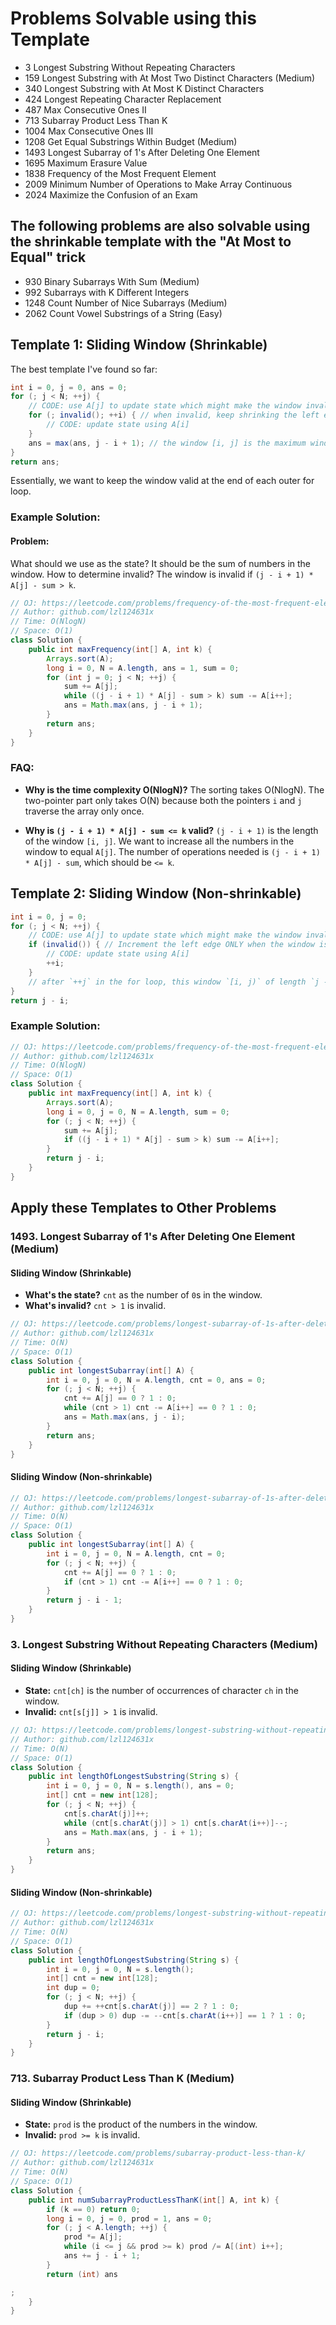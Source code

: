 # Problems Solvable using this Template

- 3 Longest Substring Without Repeating Characters
- 159 Longest Substring with At Most Two Distinct Characters (Medium)
- 340 Longest Substring with At Most K Distinct Characters
- 424 Longest Repeating Character Replacement
- 487 Max Consecutive Ones II
- 713 Subarray Product Less Than K
- 1004 Max Consecutive Ones III
- 1208 Get Equal Substrings Within Budget (Medium)
- 1493 Longest Subarray of 1's After Deleting One Element
- 1695 Maximum Erasure Value
- 1838 Frequency of the Most Frequent Element
- 2009 Minimum Number of Operations to Make Array Continuous
- 2024 Maximize the Confusion of an Exam

## The following problems are also solvable using the shrinkable template with the "At Most to Equal" trick

- 930 Binary Subarrays With Sum (Medium)
- 992 Subarrays with K Different Integers
- 1248 Count Number of Nice Subarrays (Medium)
- 2062 Count Vowel Substrings of a String (Easy)

## Template 1: Sliding Window (Shrinkable)

The best template I've found so far:

```java
int i = 0, j = 0, ans = 0;
for (; j < N; ++j) {
    // CODE: use A[j] to update state which might make the window invalid
    for (; invalid(); ++i) { // when invalid, keep shrinking the left edge until it's valid again
        // CODE: update state using A[i]
    }
    ans = max(ans, j - i + 1); // the window [i, j] is the maximum window we've found thus far
}
return ans;
```

Essentially, we want to keep the window valid at the end of each outer for loop.

### Example Solution:

#### Problem:
What should we use as the state? It should be the sum of numbers in the window.
How to determine invalid? The window is invalid if `(j - i + 1) * A[j] - sum > k`.

```java
// OJ: https://leetcode.com/problems/frequency-of-the-most-frequent-element/
// Author: github.com/lzl124631x
// Time: O(NlogN)
// Space: O(1)
class Solution {
    public int maxFrequency(int[] A, int k) {
        Arrays.sort(A);
        long i = 0, N = A.length, ans = 1, sum = 0;
        for (int j = 0; j < N; ++j) {
            sum += A[j];
            while ((j - i + 1) * A[j] - sum > k) sum -= A[i++];
            ans = Math.max(ans, j - i + 1);
        }
        return ans;
    }
}
```

### FAQ:

- **Why is the time complexity O(NlogN)?**
  The sorting takes O(NlogN). The two-pointer part only takes O(N) because both the pointers `i` and `j` traverse the array only once.
  
- **Why is `(j - i + 1) * A[j] - sum <= k` valid?**
  `(j - i + 1)` is the length of the window `[i, j]`. We want to increase all the numbers in the window to equal `A[j]`. The number of operations needed is `(j - i + 1) * A[j] - sum`, which should be `<= k`.

## Template 2: Sliding Window (Non-shrinkable)

```java
int i = 0, j = 0;
for (; j < N; ++j) {
    // CODE: use A[j] to update state which might make the window invalid
    if (invalid()) { // Increment the left edge ONLY when the window is invalid
        // CODE: update state using A[i]
        ++i;
    }
    // after `++j` in the for loop, this window `[i, j)` of length `j - i` might be valid.
}
return j - i;
```

### Example Solution:

```java
// OJ: https://leetcode.com/problems/frequency-of-the-most-frequent-element/
// Author: github.com/lzl124631x
// Time: O(NlogN)
// Space: O(1)
class Solution {
    public int maxFrequency(int[] A, int k) {
        Arrays.sort(A);
        long i = 0, j = 0, N = A.length, sum = 0;
        for (; j < N; ++j) {
            sum += A[j];
            if ((j - i + 1) * A[j] - sum > k) sum -= A[i++];
        }
        return j - i;
    }
}
```

## Apply these Templates to Other Problems

### 1493. Longest Subarray of 1's After Deleting One Element (Medium)

#### Sliding Window (Shrinkable)

- **What's the state?** `cnt` as the number of `0`s in the window.
- **What's invalid?** `cnt > 1` is invalid.

```java
// OJ: https://leetcode.com/problems/longest-subarray-of-1s-after-deleting-one-element/
// Author: github.com/lzl124631x
// Time: O(N)
// Space: O(1)
class Solution {
    public int longestSubarray(int[] A) {
        int i = 0, j = 0, N = A.length, cnt = 0, ans = 0;
        for (; j < N; ++j) {
            cnt += A[j] == 0 ? 1 : 0;
            while (cnt > 1) cnt -= A[i++] == 0 ? 1 : 0;
            ans = Math.max(ans, j - i);
        }
        return ans;
    }
}
```

#### Sliding Window (Non-shrinkable)

```java
// OJ: https://leetcode.com/problems/longest-subarray-of-1s-after-deleting-one-element/
// Author: github.com/lzl124631x
// Time: O(N)
// Space: O(1)
class Solution {
    public int longestSubarray(int[] A) {
        int i = 0, j = 0, N = A.length, cnt = 0;
        for (; j < N; ++j) {
            cnt += A[j] == 0 ? 1 : 0;
            if (cnt > 1) cnt -= A[i++] == 0 ? 1 : 0;
        }
        return j - i - 1;
    }
}
```

### 3. Longest Substring Without Repeating Characters (Medium)

#### Sliding Window (Shrinkable)

- **State:** `cnt[ch]` is the number of occurrences of character `ch` in the window.
- **Invalid:** `cnt[s[j]] > 1` is invalid.

```java
// OJ: https://leetcode.com/problems/longest-substring-without-repeating-characters/
// Author: github.com/lzl124631x
// Time: O(N)
// Space: O(1)
class Solution {
    public int lengthOfLongestSubstring(String s) {
        int i = 0, j = 0, N = s.length(), ans = 0;
        int[] cnt = new int[128];
        for (; j < N; ++j) {
            cnt[s.charAt(j)]++;
            while (cnt[s.charAt(j)] > 1) cnt[s.charAt(i++)]--;
            ans = Math.max(ans, j - i + 1);
        }
        return ans;
    }
}
```

#### Sliding Window (Non-shrinkable)

```java
// OJ: https://leetcode.com/problems/longest-substring-without-repeating-characters/
// Author: github.com/lzl124631x
// Time: O(N)
// Space: O(1)
class Solution {
    public int lengthOfLongestSubstring(String s) {
        int i = 0, j = 0, N = s.length();
        int[] cnt = new int[128];
        int dup = 0;
        for (; j < N; ++j) {
            dup += ++cnt[s.charAt(j)] == 2 ? 1 : 0;
            if (dup > 0) dup -= --cnt[s.charAt(i++)] == 1 ? 1 : 0;
        }
        return j - i;
    }
}
```

### 713. Subarray Product Less Than K (Medium)

#### Sliding Window (Shrinkable)

- **State:** `prod` is the product of the numbers in the window.
- **Invalid:** `prod >= k` is invalid.

```java
// OJ: https://leetcode.com/problems/subarray-product-less-than-k/
// Author: github.com/lzl124631x
// Time: O(N)
// Space: O(1)
class Solution {
    public int numSubarrayProductLessThanK(int[] A, int k) {
        if (k == 0) return 0;
        long i = 0, j = 0, prod = 1, ans = 0;
        for (; j < A.length; ++j) {
            prod *= A[j];
            while (i <= j && prod >= k) prod /= A[(int) i++];
            ans += j - i + 1;
        }
        return (int) ans

;
    }
}
```
